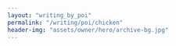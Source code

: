 ```yaml
---
layout: "writing_by_poi"
permalink: "/writing/poi/chicken"
header-img: "assets/owner/hero/archive-bg.jpg"
---
```

